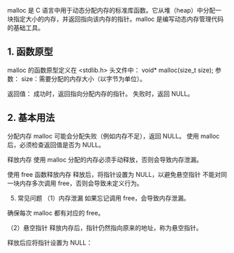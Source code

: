malloc 是 C 语言中用于动态分配内存的标准库函数。它从堆（heap）中分配一块指定大小的内存，并返回指向该内存的指针。malloc 是编写动态内存管理代码的基础工具。

## 1. 函数原型
malloc 的函数原型定义在 <stdlib.h> 头文件中：
void* malloc(size_t size);
参数： size：需要分配的内存大小（以字节为单位）。

返回值：
成功时，返回指向分配内存的指针。
失败时，返回 NULL。

## 2. 基本用法
分配内存
malloc 可能会分配失败（例如内存不足），返回 NULL。
使用 malloc 后，必须检查返回值是否为 NULL。

释放内存
使用 malloc 分配的内存必须手动释放，否则会导致内存泄漏。

使用 free 函数释放内存
释放后，将指针设置为 NULL，以避免悬空指针
不能对同一块内存多次调用 free，否则会导致未定义行为。

5. 常见问题
（1）内存泄漏
如果忘记调用 free，会导致内存泄漏。

确保每次 malloc 都有对应的 free。

（2）悬空指针
释放内存后，指针仍然指向原来的地址，称为悬空指针。

释放后应将指针设置为 NULL：